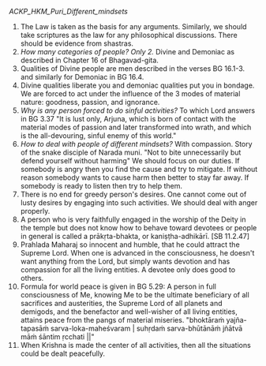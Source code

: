 *ACKP_HKM_Puri_Different_mindsets*

1. The Law is taken as the basis for any arguments. Similarly, we should take scriptures 
    as the law for any philosophical discussions. There should be evidence from shastras.
2. *How many categories of people? Only 2.* Divine and Demoniac as described in Chapter 16 of Bhagavad-gita.
3. Qualities of Divine people are men described in the verses BG 16.1-3. and similarly for Demoniac in BG 16.4.
4. Divine qualities liberate you and demoniac qualities put you in bondage. We are forced to act under the 
    influence of the 3 modes of material nature: goodness, passion, and ignorance.
5. *Why is any person forced to do sinful activities?* To which Lord answers in BG 3.37 "It is lust only, 
    Arjuna, which is born of contact with the material modes of passion and later transformed into wrath, 
    and which is the all-devouring, sinful enemy of this world."
6. *How to deal with people of different mindsets?* With compassion. Story of the snake disciple of Narada muni.
    "Not to bite unnecessarily but defend yourself without harming" We should focus on our duties. 
    If somebody is angry then you find the cause and try to mitigate. If without reason somebody wants to 
    cause harm then better to stay far away. If somebody is ready to listen then try to help them.
7. There is no end for greedy person's desires. One cannot come out of lusty desires by engaging 
    into such activities. We should deal with anger properly.
8. A person who is very faithfully engaged in the worship of the Deity in the temple but does not know how 
    to behave toward devotees or people in general is called a prākṛta-bhakta, or kaniṣṭha-adhikārī. 
    [SB 11.2.47]
9. Prahlada Maharaj so innocent and humble, that he could attract the Supreme Lord. When one is advanced in the 
    consciousness, he doesn't want anything from the Lord, but simply wants devotion and has compassion for 
    all the living entities. A devotee only does good to others.
10. Formula for world peace is given in BG 5.29: A person in full consciousness of Me, knowing Me to be the ultimate 
    beneficiary of all sacrifices and austerities, the Supreme Lord of all planets and demigods, and the benefactor 
    and well-wisher of all living entities, attains peace from the pangs of material miseries.
    "bhoktāraṁ yajña-tapasāṁ sarva-loka-maheśvaram | 
    suhṛdaṁ sarva-bhūtānāṁ jñātvā māṁ śāntim ṛcchati ||"
11. When Krishna is made the center of all activities, then all the situations could be dealt peacefully.
